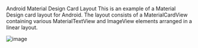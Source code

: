 Android Material Design Card Layout
This is an example of a Material Design card layout for Android. The layout consists of a MaterialCardView containing various MaterialTextView and ImageView elements arranged in a linear layout.

![image](https://user-images.githubusercontent.com/57973837/224181681-8b5646d0-97c4-40e1-af24-209a7d111316.png)
